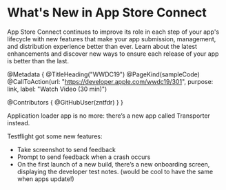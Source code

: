 # What's New in App Store Connect

App Store Connect continues to improve its role in each step of your app's lifecycle with new features that make your app submission, management, and distribution experience better than ever. Learn about the latest enhancements and discover new ways to ensure each release of your app is better than the last.

@Metadata {
   @TitleHeading("WWDC19")
   @PageKind(sampleCode)
   @CallToAction(url: "https://developer.apple.com/wwdc19/301", purpose: link, label: "Watch Video (30 min)")

   @Contributors {
      @GitHubUser(zntfdr)
   }
}



Application loader app is no more: there’s a new app called Transporter instead.

Testflight got some new features:

- Take screenshot to send feedback
- Prompt to send feedback when a crash occurs
- On the first launch of a new build, there’s a new onboarding screen, displaying the developer test notes. (would be cool to have the same when apps update!)
